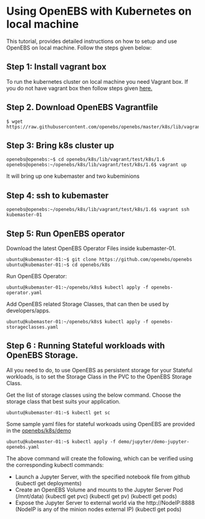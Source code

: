 # Using OpenEBS with Kubernetes on local machine

This tutorial, provides detailed instructions on how to setup and use OpenEBS on local machine.
Follow the steps given below:

## Step 1: Install vagrant box

To run the kubernetes cluster on local machine you need Vagrant box. If you do not have vagrant box then follow steps given [here.](https://github.com/openebs/openebs/tree/master/k8s/lib/vagrant/test/k8s/1.6#installing-kubernetes-16-and-openebs-clusters-on-ubuntu-1604)

## Step 2. Download OpenEBS Vagrantfile

```
$ wget https://raw.githubusercontent.com/openebs/openebs/master/k8s/lib/vagrant/test/k8s/1.6/Vagrantfile
```

## Step 3: Bring k8s cluster up

```
openebs@openebs:~$ cd openebs/k8s/lib/vagrant/test/k8s/1.6
openebs@openebs:~/openebs/k8s/lib/vagrant/test/k8s/1.6$ vagrant up
```

It will bring up one kubemaster and two kubeminions

## Step 4: ssh to kubemaster

```
openebs@openebs:~/openebs/k8s/lib/vagrant/test/k8s/1.6$ vagrant ssh kubemaster-01

```

## Step 5: Run OpenEBS operator

Download the latest OpenEBS Operator Files inside kubemaster-01.
```
ubuntu@kubemaster-01:~$ git clone https://github.com/openebs/openebs
ubuntu@kubemaster-01:~$ cd openebs/k8s
```

Run OpenEBS Operator:

```
ubuntu@kubemaster-01:~/openebs/k8s$ kubectl apply -f openebs-operator.yaml
```

Add OpenEBS related Storage Classes, that can then be used by developers/apps.

```
ubuntu@kubemaster-01:~/openebs/k8s$ kubectl apply -f openebs-storageclasses.yaml
```

## Step 6 : Running Stateful workloads with OpenEBS Storage.

All you need to do, to use OpenEBS as persistent storage for your Stateful workloads, is to set the Storage Class in the PVC to the OpenEBS Storage Class.

Get the list of storage classes using the below command. Choose the storage class that best suits your application. 

```
ubuntu@kubemaster-01:~$ kubectl get sc
```

Some sample yaml files for stateful workoads using OpenEBS are provided in the [openebs/k8s/demo](https://github.com/openebs/openebs/tree/master/k8s/demo)

```
ubuntu@kubemaster-01:~$ kubectl apply -f demo/jupyter/demo-jupyter-openebs.yaml
```

The above command will create the following, which can be verified using the corresponding kubectl commands:

- Launch a Jupyter Server, with the specified notebook file from github
  (kubectl get deployments)
- Create an OpenEBS Volume and mounts to the Jupyter Server Pod (/mnt/data)
  (kubectl get pvc)
  (kubectl get pv)
  (kubectl get pods)
- Expose the Jupyter Server to external world via the http://NodeIP:8888 (NodeIP is any of the minion nodes external IP)
  (kubectl get pods)
